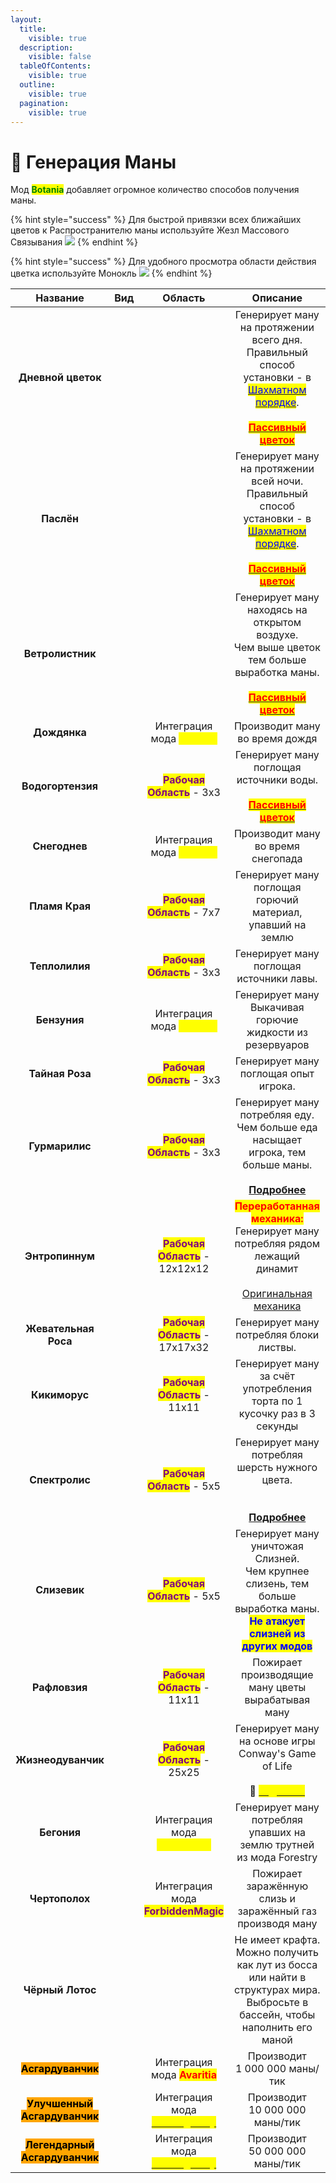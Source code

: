 ```yaml
---
layout:
  title:
    visible: true
  description:
    visible: false
  tableOfContents:
    visible: true
  outline:
    visible: true
  pagination:
    visible: true
---
```


# 🔹 Генерация Маны

Мод <mark style="color:green;">**Botania**</mark> добавляет огромное количество способов получения маны.

{% hint style="success" %}
Для быстрой привязки всех ближайших цветов к Распространителю маны используйте Жезл Массового Связывания ![](https://lh7-us.googleusercontent.com/SwjxUJDiV5cjF9NRFRpklsRA9Kt-z8-MaZbowNpNECQK3XM5GrMjEmuOo6tai2rPseaVs8R5r0aeCF\_iNJ4wGdKUWhd1ntdQvxPonPHR-oumPk4aJgItdFWyJVNjbkjMVwe1\_1XsVwiHWQwpaj0QVCQ)
{% endhint %}

{% hint style="success" %}
Для удобного просмотра области действия цветка используйте Монокль ![](https://lh7-us.googleusercontent.com/DSQmm6WPTqAHs7M-8P0M13GUptlfxo2cfpAQOTILj\_QqkwNekEDLL7rioVAXvZ-eNNGyaF7JAOZNCBdrW2lnPSG97WOTGXdWANk4R8qLPx5vQyYy\_Q2NOAiPm8aJgnt1yrCAb5vddA4tpNkZfIO4TG4)
{% endhint %}



<table data-column-title-hidden data-view="cards" data-full-width="true"><thead><tr><th align="center">Название</th><th align="center">Вид</th><th align="center">Область</th><th align="center">Описание</th></tr></thead><tbody><tr><td align="center"><strong>Дневной цветок</strong></td><td align="center"><img src="https://lh7-us.googleusercontent.com/KmaXhM9hs6MrhRG4nzrknZDzspV0jh7lbElC_vGoAJ8-hRtKBxeJ6dbAmZ-Li8Epsth9v9M6O09qsaRq6jg0Yek-aHvVwS-gGNHKRyHcVYsugl25_SAdf26wWo-ikqsinSJjDs2XJd5bf2DEVqXer8g" alt=""></td><td align="center"></td><td align="center">Генерирует ману на протяжении всего дня. <br>Правильный способ установки - в  <a data-footnote-ref href="#user-content-fn-1"><mark style="color:blue;">Шахматном порядке</mark></a>. <br><br><a data-footnote-ref href="#user-content-fn-2"><mark style="color:red;"><strong>Пассивный цветок</strong></mark></a></td></tr><tr><td align="center"><strong>Паслён</strong></td><td align="center"><img src="https://lh7-us.googleusercontent.com/1KPUb6whMTlH4HOPDR4XBhNTHMFO9Kdh9dVbhj8Zrac2Biy3bNLWlgZHaNt2Zx6gv4FkHQsGNpzmSYRblrXwkNf6euawGxWm9Oqf_5lFARn98-xKQdvx1k2qiXQvd61IYtWL7HttSQWyOc7U2jTOB3k" alt=""></td><td align="center"></td><td align="center">Генерирует ману на протяжении всей ночи. <br>Правильный способ установки - в  <a data-footnote-ref href="#user-content-fn-3"><mark style="color:blue;">Шахматном порядке</mark></a>. <br><br><a data-footnote-ref href="#user-content-fn-4"><mark style="color:red;"><strong>Пассивный цветок</strong></mark></a></td></tr><tr><td align="center"><strong>Ветролистник</strong></td><td align="center"><img src="https://lh7-us.googleusercontent.com/q82YkLgrIZz0sBbL_g7BscfeiPSW0HM-ZMcDH7P25vpD_j15TN3O83LHRKvg5KOiCvwtWU7FYYRcRhlj-t5g04bWXAXAX-TAvtnoN3lUMMuIBfY38ACOa1zeLae74J07_StLtbKGxP9I3Q-ZO-8ogtI" alt=""></td><td align="center"></td><td align="center">Генерирует ману находясь на открытом воздухе. <br>Чем выше цветок тем больше выработка маны.<br><br><a data-footnote-ref href="#user-content-fn-5"><mark style="color:red;"><strong>Пассивный цветок</strong></mark></a></td></tr><tr><td align="center"><strong>Дождянка</strong></td><td align="center"><img src="https://lh7-us.googleusercontent.com/fxx83cDdd9OBOSc05qPEyazsGttnrViVkpsT2TVovWfa1o27Ykn6vh3DCY2xFiwPYr1EysJykn82swep-iDbQsCCUxu-Bn0V7eAFhNDvsmkeMkfB7KknAPc3TSZp2uXVAAIG7ax4ohqk9Pnd5_6s528" alt=""></td><td align="center">Интеграция мода <mark style="color:yellow;"><strong>Alfheim</strong></mark></td><td align="center">Производит ману во время дождя</td></tr><tr><td align="center"><strong>Водогортензия</strong></td><td align="center"><img src="https://lh7-us.googleusercontent.com/GdsRFo00kJn2oQwHKumNRQcizmjmeql2waS2-ohw7kU2GWFBpQe8aq8DnYAjklWwVyC4-HGxsjN8Wh5nYRTtTomHzEGUkPDqpjTkmgFrsnwci14bUu4YRtUbUBLVApo0sA4-SLiq5xpKrNfy5-KycSg" alt=""></td><td align="center"><mark style="color:purple;"><strong>Рабочая Область</strong></mark> - 3х3</td><td align="center">Генерирует ману поглощая источники воды.<br><br><a data-footnote-ref href="#user-content-fn-6"><mark style="color:red;"><strong>Пассивный цветок</strong></mark></a></td></tr><tr><td align="center"><strong>Снегоднев</strong></td><td align="center"><img src="https://lh7-us.googleusercontent.com/EDTAU6GeQH005UgkrOmBDtIdSqBXqH1e64eN52BLp68H2meqGH0z9QMEi7JxbX01OD-C-HBWD4fP9Y29JsBCXEHy9uQrIzzpXXwWWWkAHYA_BK27SoYOH7G_c4V2VUmbJhk-MMqcWvc-SrFCHeSMa74" alt=""></td><td align="center">Интеграция мода <mark style="color:yellow;"><strong>Alfheim</strong></mark></td><td align="center">Производит ману во время снегопада</td></tr><tr><td align="center"><strong>Пламя Края</strong></td><td align="center"><img src="https://lh7-us.googleusercontent.com/abdw9aHCFrpcwDcJvs9M2ynLgozzXiaGUXF7jhM92km54YayiypOl8RHOMVVOqZPIR9JG-xFVF_3E7RUwgBElOqqQQKgJ7NUOiOEUSet7oBMpJKncoytbDIbvmXaIOxlye9TppAza9X_T23F4wMCRrc" alt=""></td><td align="center"><mark style="color:purple;"><strong>Рабочая Область</strong></mark> - 7x7</td><td align="center">Генерирует ману поглощая  горючий материал, упавший на землю</td></tr><tr><td align="center"><strong>Теплолилия</strong></td><td align="center"><img src="https://lh7-us.googleusercontent.com/Jx7CrP9Akv_Wmfz7_0IVvCrcOC5nqJwTW4U0Ve6f_UwLmr38Z9kT3owNKLws07h7ciLzcVJ4mgZgFjDTOakUgAr676Ha0czF7Ft5CKeOJojH2LhdH1EQVJ5j7nHpAuoMYT8qJo3CiH3qhBSYjoFiEyU" alt=""></td><td align="center"><mark style="color:purple;"><strong>Рабочая Область</strong></mark> - 3x3</td><td align="center">Генерирует ману поглощая источники лавы. </td></tr><tr><td align="center"><strong>Бензуния</strong></td><td align="center"><img src="https://lh7-us.googleusercontent.com/5v5hCowuyom1UiYwGRqDxpY81cQz8lZLW4OKV-CRiSk6vWzjoIffnDZ0nkmmf21YQmAF9mPtZKL5Xjw8JMobwOkAgJwcIrNK9ApBWB24m4xXd19Z9g-5U9o5mUAC4f9tX0oDN0AYo1DuEBNHD5q-r90" alt=""></td><td align="center">Интеграция мода <mark style="color:yellow;"><strong>Alfheim</strong></mark></td><td align="center">Генерирует ману Выкачивая горючие жидкости из резервуаров</td></tr><tr><td align="center"><strong>Тайная Роза</strong></td><td align="center"><img src="https://lh7-us.googleusercontent.com/rYdDG9rbWICKvbrxY-2TVf-HXaNDkgW5lcYbmSUh17Z2XA6p1T3nC8C7D1c0XMj-Ybg0PuDPD8V07xHkZnGfj7CQGfNlNkYXi5i-UPA2ImznJlUaDzibuk8TcQ1LXA1H0in-VaxazmF_SDKHou3x9Ug" alt=""></td><td align="center"><mark style="color:purple;"><strong>Рабочая Область</strong></mark> - 3x3</td><td align="center">Генерирует ману поглощая опыт игрока.</td></tr><tr><td align="center"><strong>Гурмарилис</strong></td><td align="center"><img src="https://lh7-us.googleusercontent.com/gqdTDcQaFFtNXpRK_xpwzaVibLdnssib3H2_z4W6n21xnmnJ3JD6cOxGI4_yD1qkqH9400IaodTm8iynBxQxSQc4mXkrkhNWJanER1nZoaRe08nvM56xTyyjIKZeSGez_sQiRr0A0NSJmi2WKxB_a4k" alt=""></td><td align="center"><mark style="color:purple;"><strong>Рабочая Область</strong></mark> - 3x3</td><td align="center">Генерирует ману потребляя еду. Чем больше еда насыщает игрока, тем больше маны. <br><br><a data-footnote-ref href="#user-content-fn-7"><strong>Подробнее</strong></a></td></tr><tr><td align="center"><strong>Энтропиннум</strong></td><td align="center"><img src="https://lh7-us.googleusercontent.com/4JwMdHUfsk3W71ZL_iwfryzaP_J0KSZtWC1psxl6JxcagEyUR8zfSlky19zehBc-iuVOTbhnXSDxs-JdN-WwTBjwhlZILq45aSxXcqaDwXcNZISG8zk-DqgtDbaqzhIbftoVqvC9Jv5ldIZQZbkOQhY" alt=""></td><td align="center"><mark style="color:purple;"><strong>Рабочая Область</strong></mark> - 12x12x12</td><td align="center"><mark style="color:red;"><strong>Переработанная механика:</strong></mark> <br>Генерирует ману потребляя рядом лежащий динамит<br><br><a data-footnote-ref href="#user-content-fn-8">Оригинальная механика</a></td></tr><tr><td align="center"><strong>Жевательная Роса</strong></td><td align="center"><img src="https://lh7-us.googleusercontent.com/fmG3CmYfxbkw8i8WeHVFeQExEAceemhkpTSojOHevljC3lftePnljVYN6oo5_5-2Wl1HtsE0M4ycqRfZdxC5vK-t0xAqK2A14Y9HBxN-94QLo04CrnL41ZsbsVO8QzJISXCECeeDbNnPlUfH3GL4XUU" alt=""></td><td align="center"><mark style="color:purple;"><strong>Рабочая Область</strong></mark> - 17x17x32</td><td align="center">Генерирует ману потребляя блоки листвы.</td></tr><tr><td align="center"><strong>Кикиморус</strong></td><td align="center"><img src="https://lh7-us.googleusercontent.com/SJ4ac1YExH8zlHY6YFMKYa9haZfFYKwGeHj1b4blnWoIh-hZRrP8UmFzg6fXUzydSasSarZVyO5kFixfxGGrb4KnSRTsZkexq4hOTRYJ-QxuahPXKCbWwFn5nk4ZeCGn2iBNzKiWfxbSuO2OUXbdu00" alt=""></td><td align="center"><mark style="color:purple;"><strong>Рабочая Область</strong></mark> - 11x11</td><td align="center">Генерирует ману за счёт употребления торта по 1 кусочку раз в 3 секунды</td></tr><tr><td align="center"><strong>Cпектролис</strong></td><td align="center"><img src="https://lh7-us.googleusercontent.com/qL8q8si42MKz7_rU_nKp77NTotcOdKgyl8Ohtjd49Rwhh-ME5xKBov3FH7vSc81YVBHSGWKvoJ0CvCj9-3dLyv5dDWIKLxtG_jYnWoKwwqYnEngTrez2hz_qSjVy6G86JZjMHNLnPvvZxysyT_B-sfk" alt=""></td><td align="center"><mark style="color:purple;"><strong>Рабочая Область</strong></mark> - 5x5</td><td align="center">Генерирует ману потребляя шерсть нужного цвета.<br><br><br><a data-footnote-ref href="#user-content-fn-9"><strong>Подробнее</strong></a></td></tr><tr><td align="center"><strong>Слизевик</strong></td><td align="center"><img src="https://lh7-us.googleusercontent.com/X35PYEc1iDzoUbRB1fSQzjmtv1N0clYKjRaaLz6XPwCpXhxcO2UJarJugudFWPdJYeuGSh1tQdCLCUU2N3fGoNHxnye7LQW-S3RMOT0S4tPsnnHF7OefzjN4exIn9de6oPfUN-8jCG1dvTaYzjceBWE" alt=""></td><td align="center"><mark style="color:purple;"><strong>Рабочая Область</strong></mark> - 5x5</td><td align="center">Генерирует ману уничтожая Слизней.<br>Чем крупнее слизень, тем больше выработка маны.<br><mark style="color:blue;"><strong>Не атакует слизней из других модов</strong></mark></td></tr><tr><td align="center"><strong>Рафловзия</strong></td><td align="center"><img src="https://lh7-us.googleusercontent.com/f9Q-rE9QGpNGbGoMFaJexe6bBawOsGAuY246xXiNN5eQNjxXJEpv5Yq7gpYK05ZEw1-Ifu_YVMWhf3P8gB69tO01_d--0neclvmKW-Ofw-dh6qfSj4I_TNJvRSc66HxhYuDDIbqOq-BdlNTiQH8aGz8" alt=""></td><td align="center"><mark style="color:purple;"><strong>Рабочая Область</strong></mark> - 11x11</td><td align="center">Пожирает производящие ману цветы вырабатывая ману</td></tr><tr><td align="center"><strong>Жизнеодуванчик</strong></td><td align="center"><img src="https://lh7-us.googleusercontent.com/_TZhHI1wq6nXsvfNeyo_uPU2MMyMczgkfbJDPUbzjdUkeDGoh-O7eCw9BTdQILsIDsbegABTey5IUCTBulfqhog68bwekOuL4jufiFKsIh0_BNOK-04wRC2svOjRQ4jA1uCLiLVpWKqWVHAXJ_5YOok" alt=""></td><td align="center"><mark style="color:purple;"><strong>Рабочая Область</strong></mark> - 25x25</td><td align="center">Генерирует ману на основе игры Conway's Game of Life<br><br><span data-gb-custom-inline data-tag="emoji" data-code="1f4cc">📌</span> <a href="../dopolnitelnyi-kontent/botania.md#zhizneoduvanchik"><mark style="color:yellow;"><strong><code>Подробнее</code></strong></mark></a> </td></tr><tr><td align="center"><strong>Бегония</strong></td><td align="center"><img src="https://lh7-us.googleusercontent.com/EGNAvLxUSk8wCQJ5jLs2rdzaf-tTDO0KRwpxiIn1pVxqfMlJljOu4LLgRYhwcYwdxOl4P6NbO-9Ydg2ZKBEJswRvU_3wbs563aNJBVlu1BH86o1IjZHeWR4X3slYYD3OIeQD_qvgu23sVWcnRZaaX4A" alt=""></td><td align="center">Интеграция мода <mark style="color:yellow;"><strong>MagicBees</strong></mark></td><td align="center">Генерирует ману потребляя упавших на землю трутней из мода Forestry</td></tr><tr><td align="center"><strong>Чертополох</strong></td><td align="center"><img src="https://lh7-us.googleusercontent.com/jyPj0hJSAZoHonWTev2pfzGttCiW-Qeo6yTeyNVlcimcjHF0xO48zwmntjrJDLmjOKQnWctsxMpm8w3Ph_-UEuEyNXz4NYLPLuKIjp92J7H4J-L0HdvaTeQH-7SZAXeSo9lJNqGYxxmCNrWU38LYAQc" alt=""></td><td align="center">Интеграция мода <mark style="color:purple;"><strong>ForbiddenMagic</strong></mark></td><td align="center">Пожирает заражённую слизь и заражённый газ производя ману</td></tr><tr><td align="center"><strong>Чёрный Лотос</strong></td><td align="center"><img src="https://lh7-us.googleusercontent.com/6fRrb5pIznzch3eYmliggb4s5MftuJflmpPG_4cmLTREp0LG96NqUupLle6JQ51nCZlS0y67xmjvcmeAcSMne-pjU74qolWKbCBYy6DmkTJ8-S65z_NUvJGG_jTM2mCRQjElReTo0M9PpN0JNkBbKMM" alt=""></td><td align="center"></td><td align="center">Не имеет крафта. Можно получить как лут из босса или найти в структурах мира.<br>Выбросьте в бассейн, чтобы наполнить его маной </td></tr><tr><td align="center"><mark style="background-color:orange;"><strong>Асгардуванчик</strong></mark></td><td align="center"><img src="https://lh7-us.googleusercontent.com/4KhU-y6_UVrBP62vfkQnx2FF8cFLWJ2UF1fqD_7ilRbwPjlAzKTDho4h2Anh3SxVvc0o1iZXFrEtund-s1sxy2t-wMSkTEFHEUnttrj0wN-6wW4oPVHwc5Dto3ZsS1WY5ogjUCVwnT1BkdPox2gtPuE" alt=""></td><td align="center">Интеграция мода <mark style="color:red;"><strong>Avaritia</strong></mark></td><td align="center">Производит <br>1 000 000 маны/тик</td></tr><tr><td align="center"><mark style="background-color:orange;"><strong>Улучшенный Асгардуванчик</strong></mark></td><td align="center"><img src="https://lh7-us.googleusercontent.com/uM_4wti_Ay5rLF_9YHpis5hslrRymem90CRvAsXwTKi1RHLx1XZK_UdMgQqR6iOP5mkNBN83s71x5pUCCzMk34qz7gHyFdnvYzsY2GGqUD3R5X0JutN_pHljD3XJF7lpXP1CRyYxqbnwZC9lS4RTY_g" alt=""></td><td align="center">Интеграция мода <a href="../loliland-addons/lolimagically.md"><mark style="color:yellow;"><strong>LoliMagically</strong></mark></a></td><td align="center">Производит <br>10 000 000 маны/тик</td></tr><tr><td align="center"><mark style="background-color:orange;"><strong>Легендарный Асгардуванчик</strong></mark></td><td align="center"><img src="https://lh7-us.googleusercontent.com/Z-CH08h1aP5Ondf-wLfrrdYeqaD0euFVows5mk58YeiI06Ok8k0OuD5kXAhZu0qQ2Buu1tnD9xb9LFT--QOUbZF7PP4r0qxDAThtK_frZL3QUFvrie-TZ3G4iS6o1CekAJe59Jqw4oMCZ-xXp8ER6Rk" alt=""></td><td align="center">Интеграция мода <a href="../loliland-addons/lolimagically.md"><mark style="color:yellow;"><strong>LoliMagically</strong></mark></a></td><td align="center">Производит <br>50 000 000 маны/тик</td></tr></tbody></table>



[^1]: Эффективность снижается, если эти цветы расположены вплотную друг к другу. Оптимальный способ установки показан ниже![](https://lh7-us.googleusercontent.com/yvDcUwt7jMUl3zoaXCHKJiBBBuAJowmr5ByrsGJbudxuA6Z0mEe-ztMWW3RL-uJrG\_wN2qGDCUNWmyl5OeYiGGE7F69\_5SrczWLqR\_PWG7WlmqDZDPuW1r73iE5\_I2k2q0\_OAgxPpn2XILYXioOCv44)

[^2]: Пассивными называют цветы, которые спустя время высыхают, превращаясь в мёртвый куст.

[^3]: Эффективность снижается, если эти цветы расположены вплотную друг к другу. Оптимальный способ установки показан ниже![](https://lh7-us.googleusercontent.com/yvDcUwt7jMUl3zoaXCHKJiBBBuAJowmr5ByrsGJbudxuA6Z0mEe-ztMWW3RL-uJrG\_wN2qGDCUNWmyl5OeYiGGE7F69\_5SrczWLqR\_PWG7WlmqDZDPuW1r73iE5\_I2k2q0\_OAgxPpn2XILYXioOCv44)

[^4]: Пассивными называют цветы, которые спустя время высыхают, превращаясь в мёртвый куст.

[^5]: Пассивными называют цветы, которые спустя время высыхают, превращаясь в мёртвый куст.

[^6]: Пассивными называют цветы, которые спустя время высыхают, превращаясь в мёртвый куст.

[^7]: Время, необходимое для обработки пищи  рассчитывается по формуле\
    $$t = hunger/2$$\
    t - время \
    hunger - восстановленный едой голод\
    **Мана производится за 1 раз в конце этого времени.**&#x20;

[^8]: Генерирует ману поглощая взрыв от динамита

[^9]: Этому цветку требуются все 16 цветов шерсти, и он будет потреблять их в порядке, начиная с белого. После каждого блока, он сменит цвет на следующий.\
    Следующий требуемый цвет можно определить, посмотрев на цветок используя Посох Леса ![](https://lh7-us.googleusercontent.com/Ncy35PPhYekhVtO0mHWj47DgpsbUy8Ez3PdFvKQD1dcGW20Lx-7iy\_oS14DQaWoj-fng5Ju5lYPdCDsV\_1DoSTrGppXZsN-Bh7oA3L-Gi5rsh4NmEJ8-Al-XcVVc3UctKb\_WJ0Fs5yquwTR0SQtpZXk)
